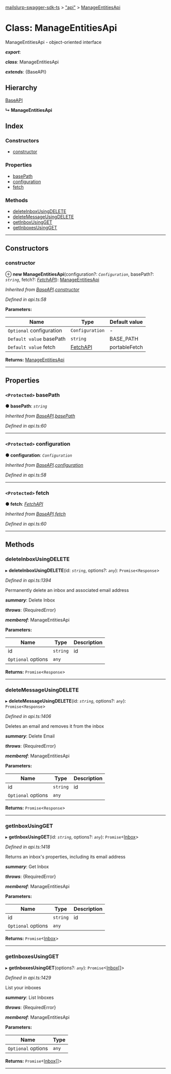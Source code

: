 [mailslurp-swagger-sdk-ts](../README.md) > ["api"](../modules/_api_.md) > [ManageEntitiesApi](../classes/_api_.manageentitiesapi.md)

# Class: ManageEntitiesApi

ManageEntitiesApi - object-oriented interface

*__export__*: 

*__class__*: ManageEntitiesApi

*__extends__*: {BaseAPI}

## Hierarchy

 [BaseAPI](_api_.baseapi.md)

**↳ ManageEntitiesApi**

## Index

### Constructors

* [constructor](_api_.manageentitiesapi.md#constructor)

### Properties

* [basePath](_api_.manageentitiesapi.md#basepath)
* [configuration](_api_.manageentitiesapi.md#configuration)
* [fetch](_api_.manageentitiesapi.md#fetch)

### Methods

* [deleteInboxUsingDELETE](_api_.manageentitiesapi.md#deleteinboxusingdelete)
* [deleteMessageUsingDELETE](_api_.manageentitiesapi.md#deletemessageusingdelete)
* [getInboxUsingGET](_api_.manageentitiesapi.md#getinboxusingget)
* [getInboxesUsingGET](_api_.manageentitiesapi.md#getinboxesusingget)

---

## Constructors

<a id="constructor"></a>

###  constructor

⊕ **new ManageEntitiesApi**(configuration?: *`Configuration`*, basePath?: *`string`*, fetch?: *[FetchAPI](../interfaces/_api_.fetchapi.md)*): [ManageEntitiesApi](_api_.manageentitiesapi.md)

*Inherited from [BaseAPI](_api_.baseapi.md).[constructor](_api_.baseapi.md#constructor)*

*Defined in api.ts:58*

**Parameters:**

| Name | Type | Default value |
| ------ | ------ | ------ |
| `Optional` configuration | `Configuration` | - |
| `Default value` basePath | `string` |  BASE_PATH |
| `Default value` fetch | [FetchAPI](../interfaces/_api_.fetchapi.md) |  portableFetch |

**Returns:** [ManageEntitiesApi](_api_.manageentitiesapi.md)

___

## Properties

<a id="basepath"></a>

### `<Protected>` basePath

**● basePath**: *`string`*

*Inherited from [BaseAPI](_api_.baseapi.md).[basePath](_api_.baseapi.md#basepath)*

*Defined in api.ts:60*

___
<a id="configuration"></a>

### `<Protected>` configuration

**● configuration**: *`Configuration`*

*Inherited from [BaseAPI](_api_.baseapi.md).[configuration](_api_.baseapi.md#configuration)*

*Defined in api.ts:58*

___
<a id="fetch"></a>

### `<Protected>` fetch

**● fetch**: *[FetchAPI](../interfaces/_api_.fetchapi.md)*

*Inherited from [BaseAPI](_api_.baseapi.md).[fetch](_api_.baseapi.md#fetch)*

*Defined in api.ts:60*

___

## Methods

<a id="deleteinboxusingdelete"></a>

###  deleteInboxUsingDELETE

▸ **deleteInboxUsingDELETE**(id: *`string`*, options?: *`any`*): `Promise`<`Response`>

*Defined in api.ts:1394*

Permanently delete an inbox and associated email address

*__summary__*: Delete Inbox

*__throws__*: {RequiredError}

*__memberof__*: ManageEntitiesApi

**Parameters:**

| Name | Type | Description |
| ------ | ------ | ------ |
| id | `string` |  id |
| `Optional` options | `any` |

**Returns:** `Promise`<`Response`>

___
<a id="deletemessageusingdelete"></a>

###  deleteMessageUsingDELETE

▸ **deleteMessageUsingDELETE**(id: *`string`*, options?: *`any`*): `Promise`<`Response`>

*Defined in api.ts:1406*

Deletes an email and removes it from the inbox

*__summary__*: Delete Email

*__throws__*: {RequiredError}

*__memberof__*: ManageEntitiesApi

**Parameters:**

| Name | Type | Description |
| ------ | ------ | ------ |
| id | `string` |  id |
| `Optional` options | `any` |

**Returns:** `Promise`<`Response`>

___
<a id="getinboxusingget"></a>

###  getInboxUsingGET

▸ **getInboxUsingGET**(id: *`string`*, options?: *`any`*): `Promise`<[Inbox](../interfaces/_api_.inbox.md)>

*Defined in api.ts:1418*

Returns an inbox's properties, including its email address

*__summary__*: Get Inbox

*__throws__*: {RequiredError}

*__memberof__*: ManageEntitiesApi

**Parameters:**

| Name | Type | Description |
| ------ | ------ | ------ |
| id | `string` |  id |
| `Optional` options | `any` |

**Returns:** `Promise`<[Inbox](../interfaces/_api_.inbox.md)>

___
<a id="getinboxesusingget"></a>

###  getInboxesUsingGET

▸ **getInboxesUsingGET**(options?: *`any`*): `Promise`<[Inbox](../interfaces/_api_.inbox.md)[]>

*Defined in api.ts:1429*

List your inboxes

*__summary__*: List Inboxes

*__throws__*: {RequiredError}

*__memberof__*: ManageEntitiesApi

**Parameters:**

| Name | Type |
| ------ | ------ |
| `Optional` options | `any` |

**Returns:** `Promise`<[Inbox](../interfaces/_api_.inbox.md)[]>

___

